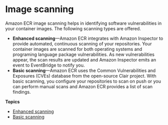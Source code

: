 # Image scanning<a name="image-scanning"></a>

Amazon ECR image scanning helps in identifying software vulnerabilities in your container images\. The following scanning types are offered\.
+ **Enhanced scanning**—Amazon ECR integrates with Amazon Inspector to provide automated, continuous scanning of your repositories\. Your container images are scanned for both operating systems and programing language package vulnerabilities\. As new vulnerabilities appear, the scan results are updated and Amazon Inspector emits an event to EventBridge to notify you\.
+ **Basic scanning**—Amazon ECR uses the Common Vulnerabilities and Exposures \(CVEs\) database from the open\-source Clair project\. With basic scanning, you configure your repositories to scan on push or you can perform manual scans and Amazon ECR provides a list of scan findings\.

**Topics**
+ [Enhanced scanning](image-scanning-enhanced.md)
+ [Basic scanning](image-scanning-basic.md)